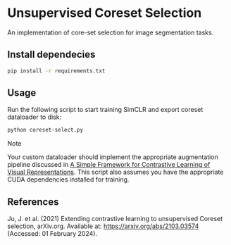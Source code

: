 # Unsupervised Coreset Selection

An implementation of core-set selection for image segmentation tasks.

## Install dependecies

```bash
pip install -r requirements.txt
```

## Usage

Run the following script to start training SimCLR and export coreset dataloader to disk:

```bash
python coreset-select.py
```

> [!Note]
> Your custom dataloader should implement the appropriate augmentation pipeline discussed in [A Simple Framework for Contrastive Learning of Visual Representations](https://arxiv.org/abs/2002.05709).
> This script also assumes you have the appropriate CUDA dependencies installed for training.

## References

Ju, J. et al. (2021) Extending contrastive learning to unsupervised Coreset selection, arXiv.org. Available at: https://arxiv.org/abs/2103.03574 (Accessed: 01 February 2024). 
